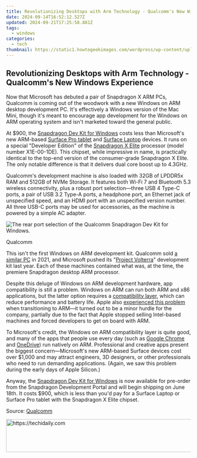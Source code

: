 ```yaml
---
title: Revolutionizing Desktops with Arm Technology - Qualcomm's New Windows Experience
date: 2024-09-14T16:52:12.527Z
updated: 2024-09-21T17:25:58.881Z
tags:
  - windows
categories:
  - tech
thumbnail: https://static1.howtogeekimages.com/wordpress/wp-content/uploads/2024/05/34.jpg
---
```


## Revolutionizing Desktops with Arm Technology - Qualcomm's New Windows Experience

Now that Microsoft has debuted a pair of Snapdragon X ARM PCs, Qualcomm is coming out of the woodwork with a new Windows on ARM desktop development PC. It's effectively a Windows version of the Mac Mini, though it's meant to encourage app development for the Windows on ARM operating system and isn't marketed toward the general public.

 At $900, the [Snapdragon Dev Kit for Windows](http://www.qualcomm.com/developer/windows-on-snapdragon) costs less than Microsoft's new ARM-based [Surface Pro tablet](https://extra-resources.techidaily.com/enhancing-stories-through-animations-with-movie-maker/) and [Surface Laptop](https://android-unlock.techidaily.com/how-to-change-samsung-lock-screen-clock-in-seconds-by-drfone-android/) devices. It runs on a special "Developer Edition" of the [Snapdragon X Elite](https://extra-skills.techidaily.com/updated-mobile-mastery-upgrade-photos-elevated-at-no-price/) processor (model number X1E-00-1DE). This chipset, while impressive in name, is practically identical to the top-end version of the consumer-grade Snapdragon X Elite. The only notable difference is that it delivers dual core boost up to 4.3GHz.

 Qualcomm's development machine is also loaded with 32GB of LPDDR5x RAM and 512GB of NVMe Storage. It features both Wi-Fi 7 and Bluetooth 5.3 wireless connectivity, plus a robust port selection—three USB 4 Type-C ports, a pair of USB 3.2 Type-A ports, a headphone port, an Ethernet jack of unspecified speed, and an HDMI port with an unspecified version number. All three USB-C ports may be used for accessories, as the machine is powered by a simple AC adapter.

![The rear port selection of the Qualcomm Snapdragon Dev Kit for Windows.](https://static1.howtogeekimages.com/wordpress/wp-content/uploads/2024/05/35.jpg) 

Qualcomm

 This isn't the first Windows on ARM development kit. Qualcomm sold [a similar PC](https://www.qualcomm.com/news/onq/2021/12/snapdragon-developer-kit-now-available-testing-windows-apps-arm) in 2021, and Microsoft pushed its "[Project Volterra](https://screen-recording.techidaily.com/new-2024-approved-how-to-record-facebook-live-stream/)" development kit last year. Each of these machines contained what was, at the time, the premiere Snapdragon desktop ARM processor.

 Despite this deluge of Windows on ARM development hardware, app compatibility is still a problem. Windows on ARM can run both ARM and x86 applications, but the latter option requires a [compatibility layer](https://learn.microsoft.com/en-us/windows/arm/apps-on-arm-x86-emulation), which can reduce performance and battery life. Apple also [experienced this problem](https://bypass-frp.techidaily.com/how-to-bypass-google-frp-lock-on-poco-c55-devices-by-drfone-android/) when transitioning to ARM—it turned out to be a minor hurdle for the company, partially due to the fact that Apple stopped selling Intel-based machines and forced developers to get on board with ARM.

 To Microsoft's credit, the Windows on ARM compatibility layer is quite good, and many of the apps that people use every day (such as [Google Chrome](https://driver-error.techidaily.com/bios-interrupt-resolution-complete/) and [OneDrive](https://screen-activity-recording.techidaily.com/updated-2024-approved-elite-screen-recording-the-top-5-android-capturing-apps/)) run natively on ARM. Professional and creative apps present the biggest concern—Microsoft's new ARM-based Surface devices cost over $1,000 and may attract engineers, 3D designers, or other professionals who need to run demanding applications. (Again, we saw this problem during the early days of Apple Silicon.)

 Anyway, the [Snapdragon Dev Kit for Windows](http://www.qualcomm.com/developer/windows-on-snapdragon) is now available for pre-order from the Snapdragon Development Portal and will begin shipping on June 18th. It costs $900, which is less than you'd pay for a Surface Laptop or Surface Pro tablet with the Snapdragon X Elite chipset.

 Source: [Qualcomm](https://www.qualcomm.com/news/releases/2024/05/qualcomm-accelerates-development-for-copilot--pcs-with-snapdrago)

<ins class="adsbygoogle"
     style="display:block"
     data-ad-format="autorelaxed"
     data-ad-client="ca-pub-7571918770474297"
     data-ad-slot="1223367746"></ins>

<ins class="adsbygoogle"
     style="display:block"
     data-ad-client="ca-pub-7571918770474297"
     data-ad-slot="8358498916"
     data-ad-format="auto"
     data-full-width-responsive="true"></ins>



<!-- affiliate ads begin -->
<a href="https://appsumo.8odi.net/c/5597632/2037335/7443" target="_top" id="2037335">
  <img src="//a.impactradius-go.com/display-ad/7443-2037335" border="0" alt="https://techidaily.com" width="728" height="90"/>
</a>
<img height="0" width="0" src="https://appsumo.8odi.net/i/5597632/2037335/7443" style="position:absolute;visibility:hidden;" border="0" />
<!-- affiliate ads end -->

